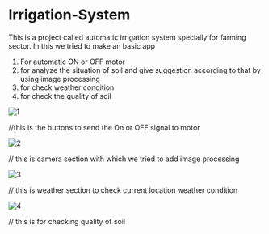 # Irrigation-System

This is a project called automatic irrigation system specially for farming sector. In this we tried to make an basic app 
1. For automatic ON or OFF motor
2. for analyze the situation of soil and give suggestion according to that by using image processing
3. for check weather condition
4. for check the quality of soil

![1](https://user-images.githubusercontent.com/81041580/162495476-77b30c75-2a43-422a-b3fc-e998c95579a7.jpg)

//this is the buttons to send the On or OFF signal to motor

![2](https://user-images.githubusercontent.com/81041580/162495468-246bc14e-7428-46f5-87a3-5b63025d6656.jpg)

// this is camera section with which we tried to add image processing

![3](https://user-images.githubusercontent.com/81041580/162495451-d3730dae-02aa-4b26-a6fb-871296298b46.jpg)

// this is weather section to check current location weather condition

![4](https://user-images.githubusercontent.com/81041580/162495477-a816944f-fbe1-41d3-a294-88c73b23d857.jpg)

// this is for checking quality of soil

